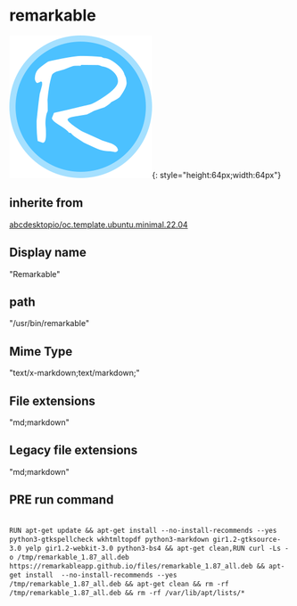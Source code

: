 # remarkable
![remarkable.svg](/applications/icons/remarkable.svg){: style="height:64px;width:64px"}
## inherite from
[abcdesktopio/oc.template.ubuntu.minimal.22.04](abcdesktopio/oc.template.ubuntu.minimal.22.04.md)
## Display name
"Remarkable"
## path
"/usr/bin/remarkable"
## Mime Type
"text/x-markdown;text/markdown;"
## File extensions
"md;markdown"
## Legacy file extensions
"md;markdown"
## PRE run command

```

RUN apt-get update && apt-get install --no-install-recommends --yes python3-gtkspellcheck wkhtmltopdf python3-markdown gir1.2-gtksource-3.0 yelp gir1.2-webkit-3.0 python3-bs4 && apt-get clean,RUN curl -Ls -o /tmp/remarkable_1.87_all.deb https://remarkableapp.github.io/files/remarkable_1.87_all.deb && apt-get install  --no-install-recommends --yes /tmp/remarkable_1.87_all.deb && apt-get clean && rm -rf /tmp/remarkable_1.87_all.deb && rm -rf /var/lib/apt/lists/*
```
